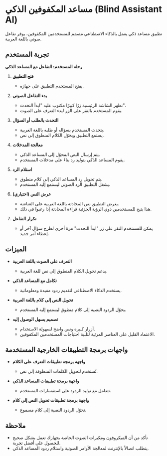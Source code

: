 # مساعد المكفوفين الذكي (Blind Assistant AI)

تطبيق مساعد ذكي يعمل بالذكاء الاصطناعي مصمم للمستخدمين المكفوفين، يوفر تفاعل صوتي باللغة العربية.

## تجربة المستخدم

**رحلة المستخدم: التفاعل مع المساعد الذكي**

1. **فتح التطبيق**
   - يفتح المستخدم التطبيق على جهازه.

2. **بدء التفاعل الصوتي**
   - تظهر الشاشة الرئيسية زرًا كبيرًا مكتوب عليه "ابدأ التحدث".
   - يقوم المستخدم بالنقر على الزر لبدء التعرف على الصوت.

3. **التحدث بالطلب أو السؤال**
   - يتحدث المستخدم بسؤاله أو طلبه باللغة العربية.
   - يستمع التطبيق ويحوّل الكلام المنطوق إلى نص.

4. **معالجة المدخلات**
   - يتم إرسال النص المحوّل إلى المساعد الذكي.
   - يقوم المساعد الذكي بتوليد رد بناءً على مدخلات المستخدم.

5. **استلام الرد**
   - يتم تحويل رد المساعد الذكي إلى كلام منطوق.
   - يشغل التطبيق الرد الصوتي ليستمع إليه المستخدم.

6. **عرض النص (اختياري)**
   - يعرض التطبيق نص المحادثة باللغة العربية على الشاشة.
   - هذا يتيح للمستخدمين ذوي الرؤية الجزئية قراءة المحادثة إذا رغبوا في ذلك.

7. **تكرار التفاعل**
   - يمكن للمستخدم النقر على زر "ابدأ التحدث" مرة أخرى لطرح سؤال آخر أو إعطاء أمر جديد.

## الميزات

- **التعرف على الصوت باللغة العربية**
  - يدعم تحويل الكلام المنطوق إلى نص للغة العربية.

- **تكامل مع المساعد الذكي**
  - يستخدم الذكاء الاصطناعي لتقديم ردود مفيدة ومعلوماتية.

- **تحويل النص إلى كلام باللغة العربية**
  - يحوّل الردود النصية إلى كلام منطوق ليستمع إليه المستخدم.

- **تصميم يسهل الوصول إليه**
  - أزرار كبيرة ونص واضح لسهولة الاستخدام.
  - الاعتماد القليل على العناصر المرئية لتلبية احتياجات المستخدمين المكفوفين.

## واجهات برمجة التطبيقات الخارجية المستخدمة

- **واجهة برمجة تطبيقات التعرف على الكلام**
  - تُستخدم لتحويل الكلمات المنطوقة إلى نص.

- **واجهة برمجة تطبيقات المساعد الذكي**
  - تتعامل مع توليد الردود على استفسارات المستخدم.

- **واجهة برمجة تطبيقات تحويل النص إلى كلام**
  - تحوّل الردود النصية إلى كلام مسموع.

## ملاحظة

- تأكد من أن الميكروفون ومكبرات الصوت الخاصة بجهازك تعمل بشكل صحيح للحصول على أفضل تجربة.
- يتطلب اتصالاً بالإنترنت لمعالجة الأوامر الصوتية واستلام ردود المساعد الذكي.